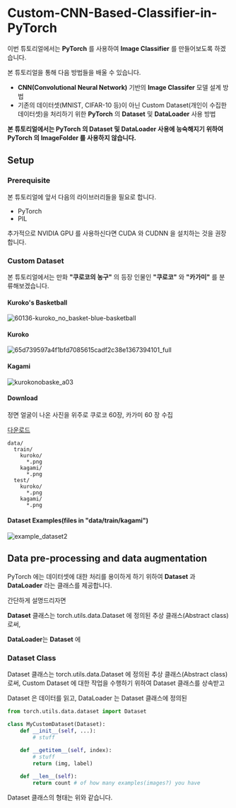 # Custom-CNN-Based-Classifier-in-PyTorch

이번 튜토리얼에서는 **PyTorch** 를 사용하여 **Image Classifier** 를 만들어보도록 하겠습니다.

본 튜토리얼을 통해 다음 방법들을 배울 수 있습니다.

* **CNN(Convolutional Neural Network)** 기반의 **Image Classifer** 모델 설계 방법
* 기존의 데이터셋(MNIST, CIFAR-10 등)이 아닌 Custom Dataset(개인이 수집한 데이터셋)을 처리하기 위한 **PyTorch** 의 **Dataset** 및 **DataLoader** 사용 방법

**본 튜토리얼에서는 PyTorch 의 Dataset 및 DataLoader 사용에 능숙해지기 위하여 PyTorch 의 ImageFolder 를 사용하지 않습니다.**

## Setup

### Prerequisite
본 튜토리얼에 앞서 다음의 라이브러리들을 필요로 합니다.
* PyTorch
* PIL

추가적으로 NVIDIA GPU 를 사용하신다면 CUDA 와 CUDNN 을 설치하는 것을 권장합니다.

### Custom Dataset

본 튜토리얼에서는 만화 **"쿠로코의 농구"** 의 등장 인물인 **"쿠로코"** 와 **"카가미"** 를 분류해보겠습니다.

#### Kuroko's Basketball

![60136-kuroko_no_basket-blue-basketball](https://user-images.githubusercontent.com/35001605/50537882-8c231a00-0ba9-11e9-8da4-a438b7342c03.jpg)

#### Kuroko

![65d739597a4f1bfd7085615cadf2c38e1367394101_full](https://user-images.githubusercontent.com/35001605/50537884-8fb6a100-0ba9-11e9-9d3b-ae820249f4c8.png)

#### Kagami

![kurokonobaske_a03](https://user-images.githubusercontent.com/35001605/50537883-8e857400-0ba9-11e9-9982-adedbc1e16f0.jpg)

#### Download

정면 얼굴이 나온 사진을 위주로 쿠로코 60장, 카가미 60 장 수집

[다운로드 ](https://drive.google.com/open?id=1dQePxrd9xdtvLr9E-jiUb-TdyWG1EFlJ)

```
data/
  train/
    kuroko/
      *.png
    kagami/
      *.png
  test/
    kuroko/
      *.png
    kagami/
      *.png
```

#### Dataset Examples(files in "data/train/kagami")

![example_dataset2](https://user-images.githubusercontent.com/35001605/51581546-d929b000-1f0b-11e9-96ff-bcf704913ec0.PNG)


## Data pre-processing and data augmentation

PyTorch 에는 데이터셋에 대한 처리를 용이하게 하기 위하여 **Dataset** 과 **DataLoader** 라는 클래스를 제공합니다.

간단하게 설명드리자면 

**Dataset** 클래스는 torch.utils.data.Dataset 에 정의된 추상 클래스(Abstract class) 로써,

**DataLoader**는 **Dataset** 에  


### Dataset Class

Dataset 클래스는 torch.utils.data.Dataset 에 정의된 추상 클래스(Abstract class) 로써, Custom Dataset 에 대한 작업을 수행하기 위하여 Dataset 클래스를 상속받고 

Dataset 은 데이터를 읽고, DataLoader 는 Dataset 클래스에 정의된  


```python
from torch.utils.data.dataset import Dataset

class MyCustomDataset(Dataset):
    def __init__(self, ...):
        # stuff
        
    def __getitem__(self, index):
        # stuff
        return (img, label)

    def __len__(self):
        return count # of how many examples(images?) you have
```

Dataset 클래스의 형태는 위와 같습니다.



